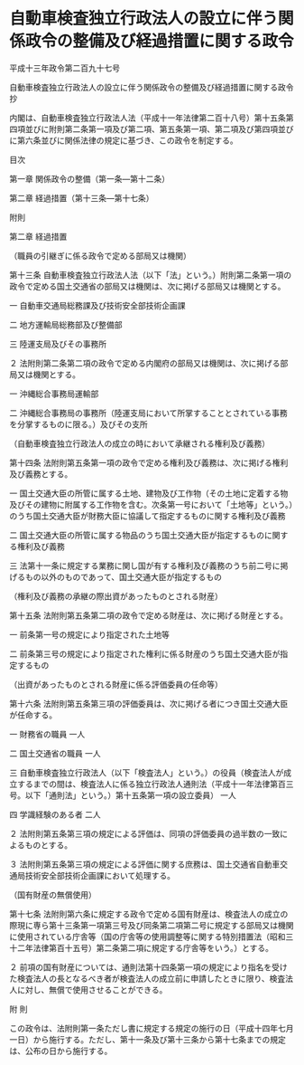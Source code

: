 # 自動車検査独立行政法人の設立に伴う関係政令の整備及び経過措置に関する政令

平成十三年政令第二百九十七号

自動車検査独立行政法人の設立に伴う関係政令の整備及び経過措置に関する政令 抄

内閣は、自動車検査独立行政法人法（平成十一年法律第二百十八号）第十五条第四項並びに附則第二条第一項及び第二項、第五条第一項、第二項及び第四項並びに第六条並びに関係法律の規定に基づき、この政令を制定する。

目次

第一章 関係政令の整備（第一条―第十二条）

第二章 経過措置（第十三条―第十七条）

附則

第二章 経過措置

（職員の引継ぎに係る政令で定める部局又は機関）

第十三条 自動車検査独立行政法人法（以下「法」という。）附則第二条第一項の政令で定める国土交通省の部局又は機関は、次に掲げる部局又は機関とする。

一 自動車交通局総務課及び技術安全部技術企画課

二 地方運輸局総務部及び整備部

三 陸運支局及びその事務所

２ 法附則第二条第二項の政令で定める内閣府の部局又は機関は、次に掲げる部局又は機関とする。

一 沖縄総合事務局運輸部

二 沖縄総合事務局の事務所（陸運支局において所掌することとされている事務を分掌するものに限る。）及びその支所

（自動車検査独立行政法人の成立の時において承継される権利及び義務）

第十四条 法附則第五条第一項の政令で定める権利及び義務は、次に掲げる権利及び義務とする。

一 国土交通大臣の所管に属する土地、建物及び工作物（その土地に定着する物及びその建物に附属する工作物を含む。次条第一号において「土地等」という。）のうち国土交通大臣が財務大臣に協議して指定するものに関する権利及び義務

二 国土交通大臣の所管に属する物品のうち国土交通大臣が指定するものに関する権利及び義務

三 法第十一条に規定する業務に関し国が有する権利及び義務のうち前二号に掲げるもの以外のものであって、国土交通大臣が指定するもの

（権利及び義務の承継の際出資があったものとされる財産）

第十五条 法附則第五条第二項の政令で定める財産は、次に掲げる財産とする。

一 前条第一号の規定により指定された土地等

二 前条第三号の規定により指定された権利に係る財産のうち国土交通大臣が指定するもの

（出資があったものとされる財産に係る評価委員の任命等）

第十六条 法附則第五条第三項の評価委員は、次に掲げる者につき国土交通大臣が任命する。

一 財務省の職員 一人

二 国土交通省の職員 一人

三 自動車検査独立行政法人（以下「検査法人」という。）の役員（検査法人が成立するまでの間は、検査法人に係る独立行政法人通則法（平成十一年法律第百三号。以下「通則法」という。）第十五条第一項の設立委員） 一人

四 学識経験のある者 二人

２ 法附則第五条第三項の規定による評価は、同項の評価委員の過半数の一致によるものとする。

３ 法附則第五条第三項の規定による評価に関する庶務は、国土交通省自動車交通局技術安全部技術企画課において処理する。

（国有財産の無償使用）

第十七条 法附則第六条に規定する政令で定める国有財産は、検査法人の成立の際現に専ら第十三条第一項第三号及び同条第二項第二号に規定する部局又は機関に使用されている庁舎等（国の庁舎等の使用調整等に関する特別措置法（昭和三十二年法律第百十五号）第二条第二項に規定する庁舎等をいう。）とする。

２ 前項の国有財産については、通則法第十四条第一項の規定により指名を受けた検査法人の長となるべき者が検査法人の成立前に申請したときに限り、検査法人に対し、無償で使用させることができる。

附 則

この政令は、法附則第一条ただし書に規定する規定の施行の日（平成十四年七月一日）から施行する。ただし、第十一条及び第十三条から第十七条までの規定は、公布の日から施行する。

